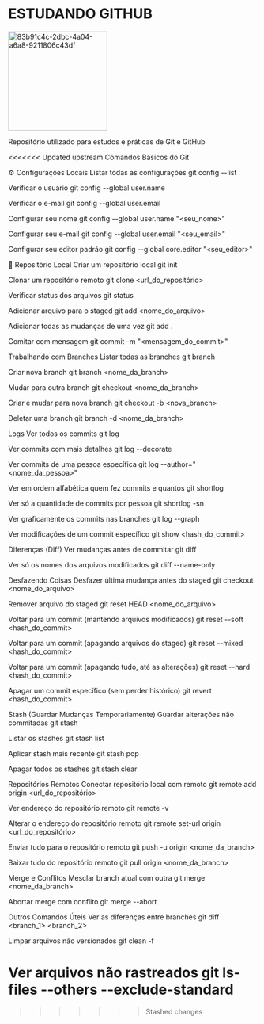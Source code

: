 # ESTUDANDO GITHUB

<img width="200" height="200" alt="83b91c4c-2dbc-4a04-a6a8-9211806c43df" src="https://github.com/user-attachments/assets/183939e8-7989-430b-ad08-fee86bf9ab9d" />

Repositório utilizado para estudos e práticas de Git e GitHub


<<<<<<< Updated upstream
Comandos Básicos do Git 


⚙️ Configurações Locais
 Listar todas as configurações
git config --list

 Verificar o usuário
git config --global user.name

 Verificar o e-mail
git config --global user.email

 Configurar seu nome
git config --global user.name "<seu_nome>"

 Configurar seu e-mail
git config --global user.email "<seu_email>"

 Configurar seu editor padrão
git config --global core.editor "<seu_editor>"

📁 Repositório Local
 Criar um repositório local
git init

 Clonar um repositório remoto
git clone <url_do_repositório>

 Verificar status dos arquivos
git status

 Adicionar arquivo para o staged
git add <nome_do_arquivo>

 Adicionar todas as mudanças de uma vez
git add .

 Comitar com mensagem
git commit -m "<mensagem_do_commit>"

 Trabalhando com Branches
 Listar todas as branches
git branch

 Criar nova branch
git branch <nome_da_branch>

 Mudar para outra branch
git checkout <nome_da_branch>

 Criar e mudar para nova branch
git checkout -b <nova_branch>

 Deletar uma branch
git branch -d <nome_da_branch>

 Logs
 Ver todos os commits
git log

 Ver commits com mais detalhes
git log --decorate

 Ver commits de uma pessoa específica
git log --author="<nome_da_pessoa>"

 Ver em ordem alfabética quem fez commits e quantos
git shortlog

 Ver só a quantidade de commits por pessoa
git shortlog -sn

 Ver graficamente os commits nas branches
git log --graph

 Ver modificações de um commit específico
git show <hash_do_commit>

 Diferenças (Diff)
 Ver mudanças antes de commitar
git diff

 Ver só os nomes dos arquivos modificados
git diff --name-only

 Desfazendo Coisas
 Desfazer última mudança antes do staged
git checkout <nome_do_arquivo>

 Remover arquivo do staged
git reset HEAD <nome_do_arquivo>

 Voltar para um commit (mantendo arquivos modificados)
git reset --soft <hash_do_commit>

 Voltar para um commit (apagando arquivos do staged)
git reset --mixed <hash_do_commit>

 Voltar para um commit (apagando tudo, até as alterações)
git reset --hard <hash_do_commit>

 Apagar um commit específico (sem perder histórico)
git revert <hash_do_commit>

 Stash (Guardar Mudanças Temporariamente)
 Guardar alterações não commitadas
git stash

 Listar os stashes
git stash list

 Aplicar stash mais recente
git stash pop

 Apagar todos os stashes
git stash clear

 Repositórios Remotos
 Conectar repositório local com remoto
git remote add origin <url_do_repositório>

 Ver endereço do repositório remoto
git remote -v

 Alterar o endereço do repositório remoto
git remote set-url origin <url_do_repositório>

 Enviar tudo para o repositório remoto
git push -u origin <nome_da_branch>

 Baixar tudo do repositório remoto
git pull origin <nome_da_branch>

 Merge e Conflitos
 Mesclar branch atual com outra
git merge <nome_da_branch>

 Abortar merge com conflito
git merge --abort

 Outros Comandos Úteis
 Ver as diferenças entre branches
git diff <branch_1> <branch_2>

 Limpar arquivos não versionados
git clean -f

 Ver arquivos não rastreados
git ls-files --others --exclude-standard
=======


>>>>>>> Stashed changes
